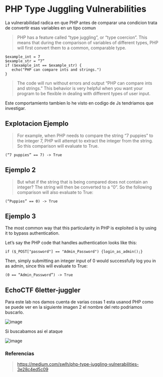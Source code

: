 






# PHP Type Juggling Vulnerabilities


La vulnerabilidad radica en que PHP antes de comparar una condicion trata de convertir esas variables en un tipo comun

> PHP has a feature called “type juggling”, or “type coercion”. This means that during the comparison 
of variables of different types, PHP will first convert them to a common, comparable type.


```
$example_int = 7
$example_str = “7”
if ($example_int == $example_str) {
   echo("PHP can compare ints and strings.")
}

```

> The code will run without errors and output “PHP can compare ints and strings.” 
This behavior is very helpful when you want your program to be flexible in dealing with different types of user input.

Este comportamiento tambien lo he visto en codigo de Js tendriamos que investigar.


## Explotacion Ejemplo


> For example, when PHP needs to compare the string “7 puppies” to the integer 7,
PHP will attempt to extract the integer from the string. So this comparison will evaluate to True.


```
(“7 puppies” == 7) -> True
```

## Ejemplo 2 

> But what if the string that is being compared does not contain an integer? 
The string will then be converted to a “0”. So the following comparison will also evaluate to True:

```
(“Puppies” == 0) -> True

```

## Ejemplo 3

The most common way that this particularity in PHP is exploited is by using it to bypass authentication.

Let’s say the PHP code that handles authentication looks like this:


```
if ($_POST["password"] == "Admin_Password") {login_as_admin();}
```

Then, simply submitting an integer input of 0 would successfully log you in as admin, since this will evaluate to True:

```
(0 == “Admin_Password”) -> True
```



## EchoCTF  6letter-juggler

Para este lab nos damos cuenta de varias cosas 1 esta usanod PHP como se puede ver en la siguiente imagen 2 el nombre del reto podriamos buscarlo.



![image](https://user-images.githubusercontent.com/63270579/211359923-b913c640-ed10-4bad-928b-9e3fd461e8a9.png)


Si buscabamos asi el ataque 

![image](https://user-images.githubusercontent.com/63270579/211360201-920d462e-616d-41c1-8fe7-724bf498e9fc.png)





### Referencias

> https://medium.com/swlh/php-type-juggling-vulnerabilities-3e28c4ed5c09
